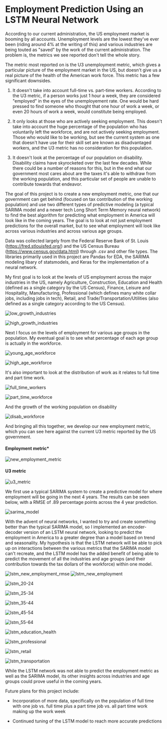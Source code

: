 # Employment Prediction Using an LSTM Neural Network

According to our current administration, the US employment market is booming by all accounts. Unemployment levels are the lowest they've ever been (riding around 4% at the writing of this) and various industries are being touted as "saved" by the work of the current administration. The problem is, the metrics we see reported don't tell the whole story.

The metric most reported on is the U3 unemployment metric, which gives a particular picture of the employment market in the US, but doesn't give us a real picture of the health of the American work force. This metric has a few significant downsides. 

1. It doesn't take into account full-time vs. part-time workers. According to the U3 metric, if a person works just 1 hour a week, they are considered "employed" in the eyes of the unemployement rate. One would be hard pressed to find someone who thought that one hour of work a week, or even 20 hours of work a week, would constitute being employed.

2. It only looks at those who are actively seeking employment. This doesn't take into account the huge percentage of the population who has voluntarily left the workforce, and are not actively seeking employment. Those who would like to be working, but see the current system as one that doesn't have use for their skill set are known as disadvantaged workers, and the U3 metric has no consideration for this population.

3. It doesn't look at the percentage of our population on disability. Disability claims have skyrocketed over the last few decades. While there could be a number of reasons for this, but in the end what our government most cares about are the taxes it's able to withdraw from the working population, and this particular set of people are unable to contribute towards that endeavor.

The goal of this project is to create a new employment metric, one that our government can get behind (focused on tax contribution of the working population) and use two different types of predictive modeling (a typical SARIMA model and a newer tech Long Short Term Memory neural network) to find the best algorithm for predicting what employment in America will look like in the coming years. The goal is to look at not just employment predictions for the overall market, but to see what employment will look like across various industries and across various age groups.

Data was collected largely from the Federal Reserve Bank of St. Louis (https://fred.stlouisfed.org/) and the US Census Bureau (https://www.census.gov/data.html) through .csv and other file types. The libraries primarily used in this project are Pandas for EDA, the SARIMA modeling libary of statsmodels, and Keras for the implementation of a neural network.

My first goal is to look at the levels of US employment across the major industries in the US, namely Agriculture, Construction, Education and Health (defined as a single category by the US Census), Finance, Leisure and Hospitality, Manufacturing, Professional (which defines many white collar jobs, including jobs in tech), Retail, and Trade/Transportation/Utilities (also defined as a single category according to the US Census).

![low_growth_industries](readme_images/industry_low_growth.png)

![high_growth_industries](readme_images/industry_high_growth.png)

Next I focus on the levels of employment for various age groups in the population. My eventual goal is to see what percentage of each age group is actually in the workforce.

![young_age_workforce](readme_images/young_age_workforce.png)

![high_age_workforce](readme_images/high_age_workforce.png)

It's also important to look at the distribution of work as it relates to full time and part time work.

![full_time_workers](readme_images/full_time_workers.png)

![part_time_workforce](readme_images/part_time_workforce.png)

And the growth of the working population on disability

![disab_workforce](readme_images/disab_workforce.png)

And bringing all this together, we develop our new employment metric, which you can see here against the current U3 metric reported by the US government.

#### Employment metric*
![new_employment_metric](readme_images/new_employment_metric.png)

#### U3 metric
![u3_metric](readme_images/u3_metric.png)

We first use a typical SARIMA system to create a predictive model for where employment will be going in the next 4 years. The results can be seen below, with a RMSE of .89 percentage points across the 4 year prediction.

![sarima_model](readme_images/sarima_model.png)

With the advent of neural networks, I wanted to try and create something better than the typical SARIMA model, so I implemented an encoder-decoder version of an LSTM neural network, looking to predict the employment in America to a greater degree than a model  based on trend and seasonality. My hypothesis is that the LSTM network will be able to pick up on interactions between the various metrics that the SARIMA model can't recreate, and the LSTM model has the added benefit of being able to predict the movement of all the industries and age groups (and their contribution towards the tax dollars of the workforce) within one model.

![lstm_new_employment_rmse](readme_images/lstm_new_employment_rmse.png)
![lstm_new_employment](readme_images/lstm_new_employment.png)

![lstm_20-24](readme_images/lstm_20-24.png)

![lstm_25-34](readme_images/lstm_25-34.png)

![lstm_35-44](readme_images/lstm_35-44.png)

![lstm_45-54](readme_images/lstm_45-54.png)

![lstm_55-64](readme_images/lstm_55-64.png)

![lstm_education_health](readme_images/lstm_education_health.png)

![lstm_professional](readme_images/lstm_professional.png)

![lstm_retail](readme_images/lstm_retail.png)

![lstm_transportation](readme_images/lstm_transportation.png)

While the LSTM network was not able to predict the employment metric as well as the SARIMA model, its other insights across industries and age groups could prove useful in the coming years.

Future plans for this project include:

- Incorporation of more data, specifically on the population of full time with one job vs. full time plus a part time job vs. all part time work making up the work week

- Continued tuning of the LSTM model to reach more accurate predictions
